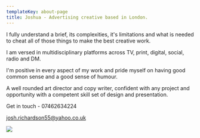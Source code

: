 ```yaml
---
templateKey: about-page
title: Joshua - Advertising creative based in London.
---
```

I fully understand a brief, its complexities, it's limitations and what is needed to cheat all of those things to make the best creative work.

I am versed in multidisciplinary platforms across TV, print, digital, social, radio and DM.

I'm positive in every aspect of my work and pride myself on having good common sense and a good sense of humour. 

A well rounded art director and copy writer, confident with any project and opportunity with a competent skill set of design and presentation.

Get in touch - 07462634224 

josh.richardson55@yahoo.co.uk

![](/img/screenshot-2021-08-04-at-11.29.08.png)
